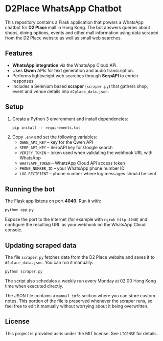 # D2Place WhatsApp Chatbot

This repository contains a Flask application that powers a WhatsApp chatbot for **D2 Place** mall in Hong Kong. The bot answers queries about shops, dining options, events and other mall information using data scraped from the D2 Place website as well as small web searches.

## Features

- **WhatsApp integration** via the WhatsApp Cloud API.
- Uses **Qwen** APIs for text generation and audio transcription.
- Performs lightweight web searches through **SerpAPI** to enrich responses.
- Includes a Selenium based **scraper** (`scraper.py`) that gathers shop, event and venue details into `d2place_data.json`.

## Setup

1. Create a Python 3 environment and install dependencies:
   ```bash
   pip install -r requirements.txt
   ```
2. Copy `.env` and set the following variables:
   - `QWEN_API_KEY` – key for the Qwen API
   - `SERP_API_KEY` – SerpAPI key for Google search
   - `VERIFY_TOKEN` – token used when validating the webhook URL with WhatsApp
   - `WHATSAPP_TOKEN` – WhatsApp Cloud API access token
   - `PHONE_NUMBER_ID` – your WhatsApp phone number ID
   - `LOG_RECIPIENT` – phone number where log messages should be sent

## Running the bot

The Flask app listens on port **4040**. Run it with:
```bash
python app.py
```
Expose the port to the internet (for example with `ngrok http 4040`) and configure the resulting URL as your webhook on the WhatsApp Cloud console.

## Updating scraped data

The file `scraper.py` fetches data from the D2 Place website and saves it to `d2place_data.json`. You can run it manually:
```bash
python scraper.py
```
The script also schedules a weekly run every Monday at 02:00 Hong Kong time when executed directly.

The JSON file contains a `manual_info` section where you can store custom notes.
This portion of the file is preserved whenever the scraper runs, so feel free to
edit it manually without worrying about it being overwritten.

## License

This project is provided as‑is under the MIT license. See `LICENSE` for details.
